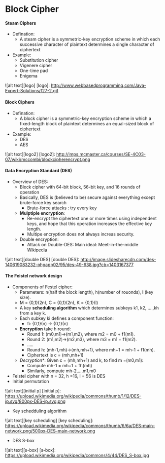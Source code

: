 # Block Cipher

#### Steam Ciphers
* Defination:
  * A steam cipher is a symmetric-key encryption scheme in which each successive character of plaintext determines a single character of ciphertext
* Example:
  * Substitution cipher
  * Vigenere cipher
  * One-time pad
  * Enigema

![alt text][logo]
[logo]: http://www.webbasedprogramming.com/Java-Expert-Solutions/f27-2.gif

#### Block Ciphers
* Defination:
  * A block cipher is a symmetric-key encryption scheme in which a fixed-length block of plaintext determines an equal-sized block of ciphertext
* Example:
  * DES
  * AES

![alt text][logo2]
[logo2]: http://imps.mcmaster.ca/courses/SE-4C03-07/wiki/mccombi/blockcipherencrypt.png

#### Data Encryption Standard (DES)
* Overview of DES:
  * Block cipher with 64-bit block, 56-bit key, and 16 rounds of operation
  * Basically, DES is (believed to be) secure against everything except brute-force key search
    * Brute-force attacks : try every key
  * **Mulptiple encryption**:
    * Re-encrypt the ciphertext one or more times using independent keys, and hope that this operation increases the effective key length.
    * Multipe encryption does not always increas security.
  * Double encryption:
    * Attack on Double-DES:
    Main ideal: Meet-in-the-middle  
    [Wikipedia](https://en.wikipedia.org/wiki/Meet-in-the-middle_attack)

![alt text][double DES]
[double DES]: http://image.slidesharecdn.com/des-140619083232-phpapp02/95/des-49-638.jpg?cb=1403167377

#### The Feistel network design
* Components of Festel cipher:
  * Parameters: n(half the block length), h(number of rouonds), l (key size).
  * M = {0,1}(2n), C = {0,1}(2n), K = {0,1}(l)
  * A key **scheduling algorithm** which determines subkeys k1, k2, ....,kh from a key k.
  * Each subkey ki defines a component function:
    * fi: {0,1}(n) -> {0,1}(n)
  * **Encryption** take h round:
    * Round 1: (m0,m1)->(m1,m2), where m2 = m0 + f1(m1).
    * Round 2: (m1,m2)->(m2,m3), where m3 = m1 + f1(m2).
    * .....
    * Round h: (mh-1,mh)->(mh,mh+1), where mh+1 = mh-1 + f1(mh).
    * Ciphertext is c = (mh,mh+1)
  * *Decryption**: Given c = (mh,mh+1) and k, to find m =(m0,m1):
    * Compute mh-1 = mh+1 + fh(mh)
    * Similarly, compute mh-2,...,m1,m0
* Feistel cipher with n = 32, h =16, l = 56 is DES
* Initial permutation

![alt text][initial p]
[initial p]: https://upload.wikimedia.org/wikipedia/commons/thumb/1/12/DES-ip.svg/800px-DES-ip.svg.png 

* Key schedduling algorithm

![alt text][key scheduling]
[key scheduling]: https://upload.wikimedia.org/wikipedia/commons/thumb/6/6a/DES-main-network.png/500px-DES-main-network.png  

* DES S-box

![alt text][s-box]
[s-box]: https://upload.wikimedia.org/wikipedia/commons/4/44/DES_S-box.jpg












